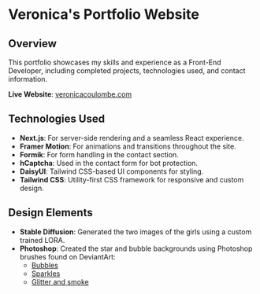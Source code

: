 # Veronica's Portfolio Website

## Overview

This portfolio showcases my skills and experience as a Front-End Developer, including completed projects, technologies used, and contact information.

**Live Website**: [veronicacoulombe.com](https://veronicacoulombe.com/)

## Technologies Used

- **Next.js**: For server-side rendering and a seamless React experience.
- **Framer Motion**: For animations and transitions throughout the site.
- **Formik**: For form handling in the contact section.
- **hCaptcha**: Used in the contact form for bot protection.
- **DaisyUI**: Tailwind CSS-based UI components for styling.
- **Tailwind CSS**: Utility-first CSS framework for responsive and custom design.

## Design Elements

- **Stable Diffusion**: Generated the two images of the girls using a custom trained LORA.
- **Photoshop**: Created the star and bubble backgrounds using Photoshop brushes found on DeviantArt:
  - [Bubbles](https://www.deviantart.com/twinklepowderysnow/art/Bubble-Brushes-167392649)
  - [Sparkles](https://www.deviantart.com/redheadstock/art/Sparklies-Photoshop-and-GIMP-Brushes-67557195)
  - [Glitter and smoke](https://www.deviantart.com/redheadstock/art/Glitter-n-Smoke-Photoshop-and-GIMP-Brushes-413431954)
